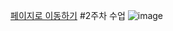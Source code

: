 
[페이지로 이동하기](https://wjsrudals411.github.io/Cordova/week2/)
#2주차 수업
![image](https://github.com/wjsrudals411/Cordova/assets/103473959/c48f303a-1f34-4d45-a7dd-cf5ee6ad8f4d)
